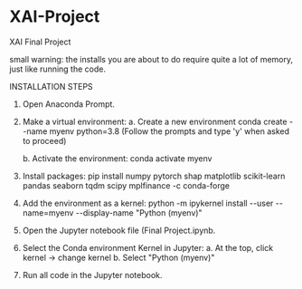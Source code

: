 # XAI-Project
XAI Final Project

small warning: the installs you are about to do require quite a lot of memory, just like running the code.

INSTALLATION STEPS
1. Open Anaconda Prompt.

2. Make a virtual environment:
   a. Create a new environment
      conda create --name myenv python=3.8
      (Follow the prompts and type 'y' when asked to proceed)

   b. Activate the environment:
      conda activate myenv

3. Install packages:
   pip install numpy pytorch shap matplotlib scikit-learn pandas seaborn tqdm scipy mplfinance -c conda-forge

4. Add the environment as a kernel:
   python -m ipykernel install --user --name=myenv --display-name "Python (myenv)"

5. Open the Jupyter notebook file (Final Project.ipynb.

6. Select the Conda environment Kernel in Jupyter:
   a. At the top, click kernel -> change kernel
   b. Select "Python (myenv)"

7. Run all code in the Jupyter notebook.
